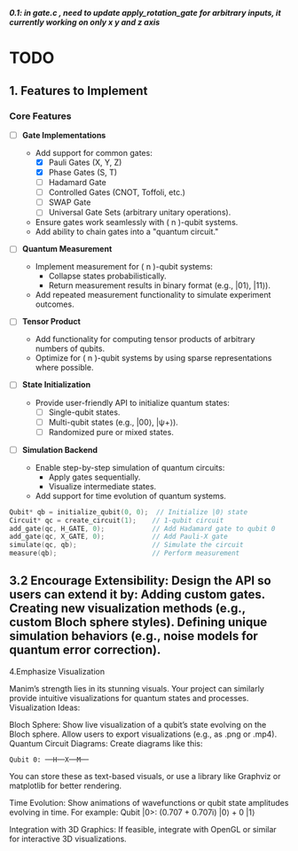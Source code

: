 ***0.1: in gate.c , need to update apply_rotation_gate for arbitrary inputs, it currently working on only x y and z axis***

# TODO

## 1. Features to Implement

### Core Features
- [ ] **Gate Implementations**
    - Add support for common gates:
        - [x] Pauli Gates (X, Y, Z)
        - [x] Phase Gates (S, T)
        - [ ] Hadamard Gate
        - [ ] Controlled Gates (CNOT, Toffoli, etc.)
        - [ ] SWAP Gate
        - [ ] Universal Gate Sets (arbitrary unitary operations).
    - Ensure gates work seamlessly with \( n \)-qubit systems.
    - Add ability to chain gates into a "quantum circuit."

- [ ] **Quantum Measurement**
    - Implement measurement for \( n \)-qubit systems:
        - Collapse states probabilistically.
        - Return measurement results in binary format (e.g., |01⟩, |11⟩).
    - Add repeated measurement functionality to simulate experiment outcomes.

- [ ] **Tensor Product**
    - Add functionality for computing tensor products of arbitrary numbers of qubits.
    - Optimize for \( n \)-qubit systems by using sparse representations where possible.
- [ ] **State Initialization**
    - Provide user-friendly API to initialize quantum states:
        - [ ] Single-qubit states.
        - [ ] Multi-qubit states (e.g., |00⟩, |ψ+⟩).
        - [ ] Randomized pure or mixed states.
- [ ] **Simulation Backend**
    - Enable step-by-step simulation of quantum circuits:
        - Apply gates sequentially.
        - Visualize intermediate states.
    - Add support for time evolution of quantum systems.
```c
Qubit* qb = initialize_qubit(0, 0);  // Initialize |0⟩ state
Circuit* qc = create_circuit(1);    // 1-qubit circuit
add_gate(qc, H_GATE, 0);            // Add Hadamard gate to qubit 0
add_gate(qc, X_GATE, 0);            // Add Pauli-X gate
simulate(qc, qb);                   // Simulate the circuit
measure(qb);                        // Perform measurement
```
3.2 Encourage Extensibility: Design the API so users can extend it by:
Adding custom gates.
Creating new visualization methods (e.g., custom Bloch sphere styles).
Defining unique simulation behaviors (e.g., noise models for quantum error correction).
---
4.Emphasize Visualization

Manim’s strength lies in its stunning visuals. Your project can similarly provide intuitive visualizations for quantum states and processes.
Visualization Ideas:

Bloch Sphere:
Show live visualization of a qubit’s state evolving on the Bloch sphere.
Allow users to export visualizations (e.g., as .png or .mp4).
Quantum Circuit Diagrams:
Create diagrams like this:
    
    Qubit 0: ──H──X──M──

You can store these as text-based visuals, or use a library like Graphviz or matplotlib for better rendering.

Time Evolution:
Show animations of wavefunctions or qubit state amplitudes evolving in time.
For example:
Qubit |0>: (0.707 + 0.707i) |0⟩ + 0 |1⟩

Integration with 3D Graphics:
If feasible, integrate with OpenGL or similar for interactive 3D visualizations.